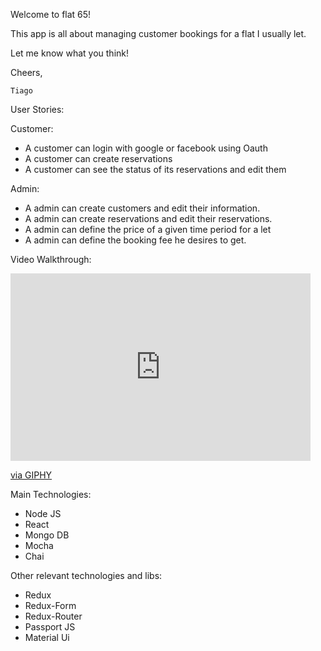 Welcome to flat 65!

This app is all about managing customer bookings for a flat I usually let.

Let me know what you think!

Cheers,

    Tiago

User Stories:

Customer:

* A customer can login with google or facebook using Oauth
* A customer can create reservations
* A customer can see the status of its reservations and edit them

Admin:

* A admin can create customers and edit their information.
* A admin can create reservations and edit their reservations.
* A admin can define the price of a given time period for a let
* A admin can define the booking fee he desires to get.

Video Walkthrough:

<iframe src="https://giphy.com/embed/xT1R9UdWDdq8tIJTCU" width="480" height="300" frameBorder="0" class="giphy-embed" allowFullScreen></iframe><p><a href="https://giphy.com/gifs/xT1R9UdWDdq8tIJTCU">via GIPHY</a></p>

Main Technologies:

* Node JS
* React
* Mongo DB
* Mocha
* Chai

Other relevant technologies and libs:

* Redux
* Redux-Form
* Redux-Router
* Passport JS
* Material Ui
